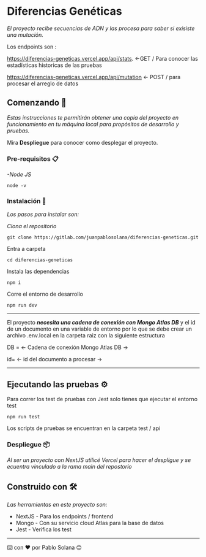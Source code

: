 # Diferencias Genéticas

_El proyecto recibe secuencias de ADN y las procesa para saber si exisiste una mutación._

Los endpoints son :

https://diferencias-geneticas.vercel.app/api/stats. <-GET / Para conocer las estadísticas historicas de las pruebas

https://diferencias-geneticas.vercel.app/api/mutation <- POST / para procesar el arreglo de datos

## Comenzando 🚀

_Estas instrucciones te permitirán obtener una copia del proyecto en funcionamiento en tu máquina local para propósitos de desarrollo y pruebas._

Mira **Despliegue** para conocer como desplegar el proyecto.

### Pre-requisitos 📋

_-Node JS_

```
node -v
```

### Instalación 🔧

_Los pasos para instalar son:_

_Clona el repositorio_

```
git clone https://gitlab.com/juanpablosolana/diferencias-geneticas.git
```

Entra a carpeta

```
cd diferencias-geneticas
```

Instala las dependencias

```
npm i
```

Corre el entorno de desarrollo

```
npm run dev
```

---

El proyecto ***necesita una cadena de conexión con Mongo Atlas DB*** y el id de un documento en una variable de entorno por lo que se debe crear un archivo .env.local en la carpeta raiz con la siguiente estructura

DB = <- Cadena de conexión Mongo Atlas DB ->

id= <- id del documento a procesar ->

---

## Ejecutando las pruebas ⚙️

Para correr los test de pruebas con Jest solo tienes que ejecutar el entorno test

```
npm run test
```

Los scripts de pruebas se encuentran en la carpeta test / api

### Despliegue 📦

_Al ser un proyecto con NextJS utilicé Vercel para hacer el despligue y se ecuentra vinculado a la rama main del repostorio_

## Construido con 🛠️

_Las herramientas en este proyecto son:_

* NextJS - Para los endpoints / frontend
* Mongo - Con su servicio cloud Atlas para la base de datos
* Jest -  Verifica los test

---

⌨️ con ❤️ por Pablo Solana 😊
